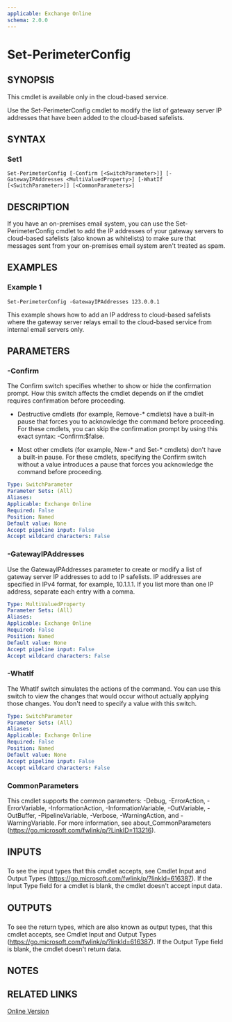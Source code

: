 ```yaml
---
applicable: Exchange Online
schema: 2.0.0
---
```


# Set-PerimeterConfig

## SYNOPSIS
This cmdlet is available only in the cloud-based service.

Use the Set-PerimeterConfig cmdlet to modify the list of gateway server IP addresses that have been added to the cloud-based safelists.


## SYNTAX

### Set1
```
Set-PerimeterConfig [-Confirm [<SwitchParameter>]] [-GatewayIPAddresses <MultiValuedProperty>] [-WhatIf [<SwitchParameter>]] [<CommonParameters>]
```

## DESCRIPTION
If you have an on-premises email system, you can use the Set-PerimeterConfig cmdlet to add the IP addresses of your gateway servers to cloud-based safelists (also known as whitelists) to make sure that messages sent from your on-premises email system aren't treated as spam.


## EXAMPLES

### Example 1
```
Set-PerimeterConfig -GatewayIPAddresses 123.0.0.1
```

This example shows how to add an IP address to cloud-based safelists where the gateway server relays email to the cloud-based service from internal email servers only.



## PARAMETERS

### -Confirm
The Confirm switch specifies whether to show or hide the confirmation prompt. How this switch affects the cmdlet depends on if the cmdlet requires confirmation before proceeding.

- Destructive cmdlets (for example, Remove-\* cmdlets) have a built-in pause that forces you to acknowledge the command before proceeding. For these cmdlets, you can skip the confirmation prompt by using this exact syntax: -Confirm:$false.

- Most other cmdlets (for example, New-\* and Set-\* cmdlets) don't have a built-in pause. For these cmdlets, specifying the Confirm switch without a value introduces a pause that forces you acknowledge the command before proceeding.

```yaml
Type: SwitchParameter
Parameter Sets: (All)
Aliases: 
Applicable: Exchange Online
Required: False
Position: Named
Default value: None
Accept pipeline input: False
Accept wildcard characters: False
```

### -GatewayIPAddresses
Use the GatewayIPAddresses parameter to create or modify a list of gateway server IP addresses to add to IP safelists. IP addresses are specified in IPv4 format, for example, 10.1.1.1. If you list more than one IP address, separate each entry with a comma.

```yaml
Type: MultiValuedProperty
Parameter Sets: (All)
Aliases: 
Applicable: Exchange Online
Required: False
Position: Named
Default value: None
Accept pipeline input: False
Accept wildcard characters: False
```

### -WhatIf
The WhatIf switch simulates the actions of the command. You can use this switch to view the changes that would occur without actually applying those changes. You don't need to specify a value with this switch.

```yaml
Type: SwitchParameter
Parameter Sets: (All)
Aliases: 
Applicable: Exchange Online
Required: False
Position: Named
Default value: None
Accept pipeline input: False
Accept wildcard characters: False
```

### CommonParameters
This cmdlet supports the common parameters: -Debug, -ErrorAction, -ErrorVariable, -InformationAction, -InformationVariable, -OutVariable, -OutBuffer, -PipelineVariable, -Verbose, -WarningAction, and -WarningVariable. For more information, see about_CommonParameters (https://go.microsoft.com/fwlink/p/?LinkID=113216).

## INPUTS

### 
To see the input types that this cmdlet accepts, see Cmdlet Input and Output Types (https://go.microsoft.com/fwlink/p/?linkId=616387). If the Input Type field for a cmdlet is blank, the cmdlet doesn't accept input data.


## OUTPUTS

### 
To see the return types, which are also known as output types, that this cmdlet accepts, see Cmdlet Input and Output Types (https://go.microsoft.com/fwlink/p/?linkId=616387). If the Output Type field is blank, the cmdlet doesn't return data.


## NOTES


## RELATED LINKS

[Online Version](https://technet.microsoft.com/library/4f40a5fc-3275-42a0-b12f-a199bd42c8d5.aspx)

